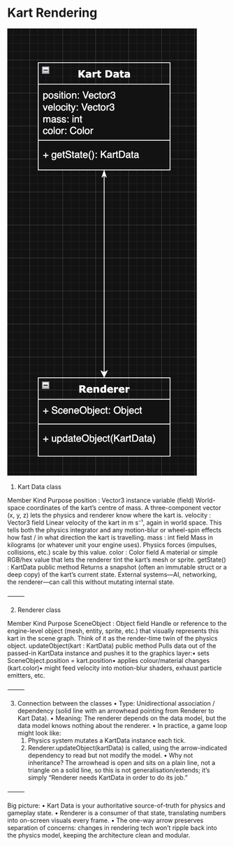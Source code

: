 # Kart Rendering

![diagram](./assets/kart-render-diagram.png)


1. Kart Data class

Member	Kind	Purpose
position : Vector3	instance variable (field)	World-space coordinates of the kart’s centre of mass. A three-component vector (x, y, z) lets the physics and renderer know where the kart is.
velocity : Vector3	field	Linear velocity of the kart in m s⁻¹, again in world space. This tells both the physics integrator and any motion-blur or wheel-spin effects how fast / in what direction the kart is travelling.
mass : int	field	Mass in kilograms (or whatever unit your engine uses). Physics forces (impulses, collisions, etc.) scale by this value.
color : Color	field	A material or simple RGB/hex value that lets the renderer tint the kart’s mesh or sprite.
getState() : KartData	public method	Returns a snapshot (often an immutable struct or a deep copy) of the kart’s current state. External systems—AI, networking, the renderer—can call this without mutating internal state.



⸻

2. Renderer class

Member	Kind	Purpose
SceneObject : Object	field	Handle or reference to the engine-level object (mesh, entity, sprite, etc.) that visually represents this kart in the scene graph. Think of it as the render-time twin of the physics object.
updateObject(kart : KartData)	public method	Pulls data out of the passed-in KartData instance and pushes it to the graphics layer:• sets SceneObject.position = kart.position• applies colour/material changes (kart.color)• might feed velocity into motion-blur shaders, exhaust particle emitters, etc.



⸻

3. Connection between the classes
	•	Type: Unidirectional association / dependency (solid line with an arrowhead pointing from Renderer to Kart Data).
	•	Meaning: The renderer depends on the data model, but the data model knows nothing about the renderer.
	•	In practice, a game loop might look like:
	1.	Physics system mutates a KartData instance each tick.
	2.	Renderer.updateObject(kartData) is called, using the arrow-indicated dependency to read but not modify the model.
	•	Why not inheritance? The arrowhead is open and sits on a plain line, not a triangle on a solid line, so this is not generalisation/extends; it’s simply “Renderer needs KartData in order to do its job.”

⸻

Big picture:
	•	Kart Data is your authoritative source-of-truth for physics and gameplay state.
	•	Renderer is a consumer of that state, translating numbers into on-screen visuals every frame.
	•	The one-way arrow preserves separation of concerns: changes in rendering tech won’t ripple back into the physics model, keeping the architecture clean and modular.
